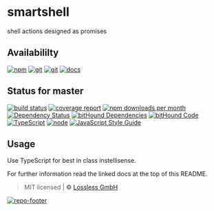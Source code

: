 # smartshell
shell actions designed as promises

## Availabililty
[![npm](https://pushrocks.gitlab.io/assets/repo-button-npm.svg)](https://www.npmjs.com/package/smartshell)
[![git](https://pushrocks.gitlab.io/assets/repo-button-git.svg)](https://GitLab.com/pushrocks/smartshell)
[![git](https://pushrocks.gitlab.io/assets/repo-button-mirror.svg)](https://github.com/pushrocks/smartshell)
[![docs](https://pushrocks.gitlab.io/assets/repo-button-docs.svg)](https://pushrocks.gitlab.io/smartshell/)

## Status for master
[![build status](https://GitLab.com/pushrocks/smartshell/badges/master/build.svg)](https://GitLab.com/pushrocks/smartshell/commits/master)
[![coverage report](https://GitLab.com/pushrocks/smartshell/badges/master/coverage.svg)](https://GitLab.com/pushrocks/smartshell/commits/master)
[![npm downloads per month](https://img.shields.io/npm/dm/smartshell.svg)](https://www.npmjs.com/package/smartshell)
[![Dependency Status](https://david-dm.org/pushrocks/smartshell.svg)](https://david-dm.org/pushrocks/smartshell)
[![bitHound Dependencies](https://www.bithound.io/github/pushrocks/smartshell/badges/dependencies.svg)](https://www.bithound.io/github/pushrocks/smartshell/master/dependencies/npm)
[![bitHound Code](https://www.bithound.io/github/pushrocks/smartshell/badges/code.svg)](https://www.bithound.io/github/pushrocks/smartshell)
[![TypeScript](https://img.shields.io/badge/TypeScript-2.x-blue.svg)](https://nodejs.org/dist/latest-v6.x/docs/api/)
[![node](https://img.shields.io/badge/node->=%206.x.x-blue.svg)](https://nodejs.org/dist/latest-v6.x/docs/api/)
[![JavaScript Style Guide](https://img.shields.io/badge/code%20style-standard-brightgreen.svg)](http://standardjs.com/)

## Usage
Use TypeScript for best in class instellisense.

For further information read the linked docs at the top of this README.

> MIT licensed | **&copy;** [Lossless GmbH](https://lossless.gmbh)

[![repo-footer](https://pushrocks.gitlab.io/assets/repo-footer.svg)](https://push.rocks)
